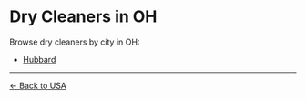 # Dry Cleaners in OH

Browse dry cleaners by city in OH:

- [Hubbard](./hubbard.md)

---

[← Back to USA](../README.md)
